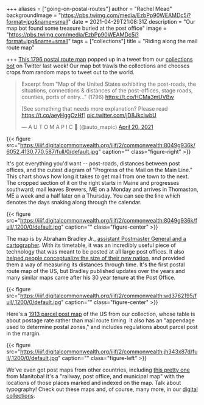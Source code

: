 +++
aliases = ["going-on-postal-routes"]
author = "Rachel Mead"
backgroundImage = "https://pbs.twimg.com/media/EzbPp90WEAMDc5i?format=jpg&name=small"
date = 2021-04-29T21:08:31Z
description = "Our map bot found some treasure buried at the post office"
image = "https://pbs.twimg.com/media/EzbPp90WEAMDc5i?format=jpg&name=small"
tags = ["collections"]
title = "Riding along the mail route map"

+++
[This 1796 postal route map](https://collections.leventhalmap.org/search/commonwealth:8049g9359) popped up in a tweet from our [collections bot](https://twitter.com/auto_mapic) on Twitter last week! Our map bot trawls the collections and chooses crops from random maps to tweet out to the world.

<blockquote class="twitter-tweet"><p lang="en" dir="ltr">Excerpt from "Map of the United States exhibiting the post-roads, the situations, connections & distances of the post-offices, stage roads, counties, ports of entry…" (1796) <a href="https://t.co/HCMa3mUVBw">https://t.co/HCMa3mUVBw</a>

\[See something that needs more explanation? Please read <a href="https://t.co/aeyHggOzHf">https://t.co/aeyHggOzHf</a>\] <a href="https://t.co/jD8JkciwbU">pic.twitter.com/jD8JkciwbU</a></p>— A U T O M A P I C 🤖 (@auto_mapic) <a href="https://twitter.com/auto_mapic/status/1384522258341933057?ref_src=twsrc%5Etfw">April 20, 2021</a></blockquote> <script async src="https://platform.twitter.com/widgets.js" charset="utf-8"></script>

{{< figure src="https://iiif.digitalcommonwealth.org/iiif/2/commonwealth:8049g936k/6052,4130,770,587/full/0/default.jpg" caption="" class="figure-right" >}}

It's got everything you'd want -- post-roads, distances between post offices, and the cutest diagram of "Progress of the Mail on the Main Line." This chart shows how long it takes to get mail from one town to the next. The cropped section of it on the right starts in Maine and progresses southward; mail leaves Brewers, ME on a Monday and arrives in Thomaston, ME a week and a half later on a Thursday. You can see the line which denotes the days snaking along through the calendar.

{{< figure src="https://iiif.digitalcommonwealth.org/iiif/2/commonwealth:8049g936k/full/,1200/0/default.jpg" caption="" class="figure-center" >}}

The map is by Abraham Bradley Jr., [assistant Postmaster General and a cartographer](https://www.historyofinformation.com/detail.php?id=4982). With its timetable, it was an incredibly useful piece of technology that was meant to be posted at all large post offices. It also [helped people conceptualize the size of their new nation](https://postalmuseum.si.edu/object/npm_0.293996.1), and provided them a way of measuring its distances through time. It's the first postal route map of the US, but Bradley published updates over the years and many similar maps came after his 30 year tenure at the Post Office.

{{< figure src="https://iiif.digitalcommonwealth.org/iiif/2/commonwealth:wd3762195/full/,1200/0/default.jpg" caption="" class="figure-center" >}}

Here's a [1913 parcel post map](https://collections.leventhalmap.org/search/commonwealth:wd376218w) of the US from our collection, whose table is about postage rate rather than mail route timing. It also has an "appendage used to determine postal zones," and includes regulations about parcel post in the margin.

{{< figure src="https://iiif.digitalcommonwealth.org/iiif/2/commonwealth:jh343x87d/full/,1200/0/default.jpg" caption="" class="figure-left" >}}

We've even got post maps from other countries, including [this pretty one](https://collections.leventhalmap.org/search/commonwealth:jh343x864) from Manitoba! It's a "railway, post office, and municipal map" with the locations of those places marked and indexed on the map. Talk about typography! Check out these maps and, of course, many more, in our [digital collections](https://collections.leventhalmap.org/).